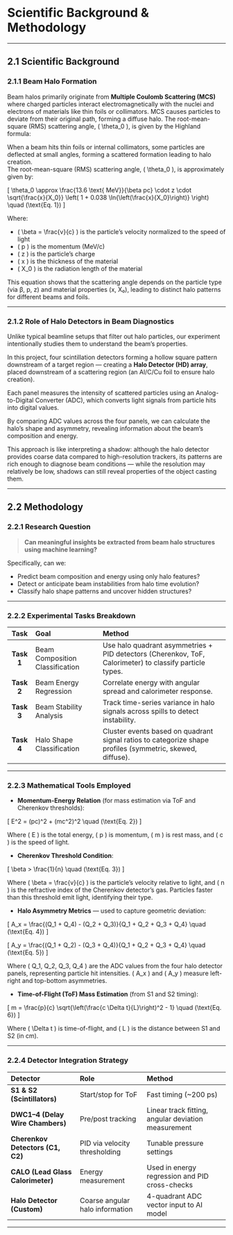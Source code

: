 # Scientific Background & Methodology

---

## 2.1 Scientific Background

### 2.1.1 Beam Halo Formation

Beam halos primarily originate from **Multiple Coulomb Scattering (MCS)** where charged particles interact electromagnetically with the nuclei and electrons of materials like thin foils or collimators. MCS causes particles to deviate from their original path, forming a diffuse halo. The root-mean-square (RMS) scattering angle, \( \theta_0 \), is given by the Highland formula:

When a beam hits thin foils or internal collimators, some particles are deflected at small angles, forming a scattered formation leading to halo creation.  
The root-mean-square (RMS) scattering angle, \( \theta_0 \), is approximately given by:

\[
\theta_0 \approx \frac{13.6 \text{ MeV}}{\beta pc} \cdot z \cdot \sqrt{\frac{x}{X_0}} \left( 1 + 0.038 \ln{\left(\frac{x}{X_0}\right)} \right) \quad (\text{Eq. 1})
\]

Where:
- \( \beta = \frac{v}{c} \) is the particle’s velocity normalized to the speed of light
- \( p \) is the momentum (MeV/c)
- \( z \) is the particle’s charge
- \( x \) is the thickness of the material
- \( X_0 \) is the radiation length of the material

This equation shows that the scattering angle depends on the particle type (via β, p, z) and material properties (x, X₀), leading to distinct halo patterns for different beams and foils.


---

### 2.1.2 Role of Halo Detectors in Beam Diagnostics


Unlike typical beamline setups that filter out halo particles, our experiment intentionally studies them to understand the beam’s properties.

In this project, four scintillation detectors forming a hollow square pattern downstream of a target region — creating a **Halo Detector (HD) array**, placed downstream of a scattering region (an Al/C/Cu foil to ensure halo creation). 

Each panel measures the intensity of scattered particles using an Analog-to-Digital Converter (ADC), which converts light signals from particle hits into digital values.

By comparing ADC values across the four panels, we can calculate the halo’s shape and asymmetry, revealing information about the beam’s composition and energy. 
 
This approach is like interpreting a shadow: although the halo detector provides coarse data compared to high-resolution trackers, its patterns are rich enough to diagnose beam conditions — while the resolution may relatively be low, shadows can still reveal properties of the object casting them.

---

## 2.2 Methodology

### 2.2.1 Research Question

> **Can meaningful insights be extracted from beam halo structures using machine learning?**

Specifically, can we:
- Predict beam composition and energy using only halo features?
- Detect or anticipate beam instabilities from halo time evolution?
- Classify halo shape patterns and uncover hidden structures?

---

### 2.2.2 Experimental Tasks Breakdown

| Task | Goal | Method |
|:----:|:----|:------|
| **Task 1** | Beam Composition Classification | Use halo quadrant asymmetries + PID detectors (Cherenkov, ToF, Calorimeter) to classify particle types. |
| **Task 2** | Beam Energy Regression | Correlate energy with angular spread and calorimeter response. |
| **Task 3** | Beam Stability Analysis | Track time-series variance in halo signals across spills to detect instability. |
| **Task 4** | Halo Shape Classification | Cluster events based on quadrant signal ratios to categorize shape profiles (symmetric, skewed, diffuse). |

---

### 2.2.3 Mathematical Tools Employed

- **Momentum-Energy Relation** (for mass estimation via ToF and Cherenkov thresholds):

\[
E^2 = (pc)^2 + (mc^2)^2 \quad (\text{Eq. 2})
\]

Where \( E \) is the total energy, \( p \) is momentum, \( m \) is rest mass, and \( c \) is the speed of light.

- **Cherenkov Threshold Condition**:

\[
\beta > \frac{1}{n} \quad (\text{Eq. 3})
\]

Where \( \beta = \frac{v}{c} \) is the particle’s velocity relative to light, and \( n \) is the refractive index of the Cherenkov detector’s gas. Particles faster than this threshold emit light, identifying their type.

- **Halo Asymmetry Metrics** — used to capture geometric deviation:

\[
A_x = \frac{(Q_1 + Q_4) - (Q_2 + Q_3)}{Q_1 + Q_2 + Q_3 + Q_4} \quad (\text{Eq. 4})
\]

\[
A_y = \frac{(Q_1 + Q_2) - (Q_3 + Q_4)}{Q_1 + Q_2 + Q_3 + Q_4} \quad (\text{Eq. 5})
\]

Where \( Q_1, Q_2, Q_3, Q_4 \) are the ADC values from the four halo detector panels, representing particle hit intensities. \( A_x \) and \( A_y \) measure left-right and top-bottom asymmetries.

- **Time-of-Flight (ToF) Mass Estimation** (from S1 and S2 timing):

\[
m = \frac{p}{c} \sqrt{\left(\frac{c \Delta t}{L}\right)^2 - 1} \quad (\text{Eq. 6})
\]

Where \( \Delta t \) is time-of-flight, and \( L \) is the distance between S1 and S2 (in cm).

---

### 2.2.4 Detector Integration Strategy

| Detector | Role | Method |
|:--------|:-----|:------|
| **S1 & S2 (Scintillators)** | Start/stop for ToF | Fast timing (~200 ps) |
| **DWC1–4 (Delay Wire Chambers)** | Pre/post tracking | Linear track fitting, angular deviation measurement |
| **Cherenkov Detectors (C1, C2)** | PID via velocity thresholding | Tunable pressure settings |
| **CALO (Lead Glass Calorimeter)** | Energy measurement | Used in energy regression and PID cross-checks |
| **Halo Detector (Custom)** | Coarse angular halo information | 4-quadrant ADC vector input to AI model |

---

